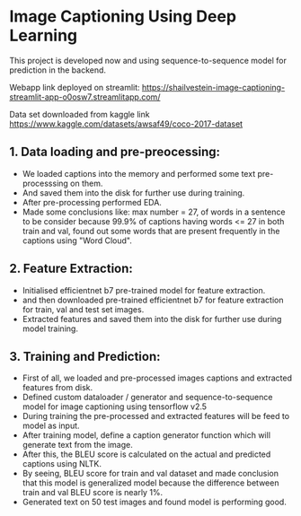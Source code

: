 # Image Captioning Using Deep Learning

This project is developed now and using sequence-to-sequence model for prediction in the backend.

Webapp link deployed on streamlit: https://shailvestein-image-captioning-streamlit-app-o0osw7.streamlitapp.com/

Data set downloaded from kaggle link https://www.kaggle.com/datasets/awsaf49/coco-2017-dataset

## 1. Data loading and pre-preocessing:
* We loaded captions into the memory and performed some text pre-processsing on them.
* And saved them into the disk for further use during training.
* After pre-processing performed EDA.
* Made some conclusions like: max number = 27, of words in a sentence to be consider because 99.9% of captions having words <= 27 in both train and val, found out some words that are present frequently in the captions using "Word Cloud".

## 2. Feature Extraction:
* Initialised efficientnet b7 pre-trained model for feature extraction.
* and then downloaded pre-trained efficientnet b7 for feature extraction for train, val and test set images.
* Extracted features and saved them into the disk for further use during model training.

## 3. Training and Prediction:
* First of all, we loaded and pre-processed images captions and extracted features from disk.
* Defined custom dataloader / generator and sequence-to-sequence model for image captioning using tensorflow v2.5
* During training the pre-processed and extracted features will be feed to model as input.
* After training model, define a caption generator function which will generate text from the image.
* After this, the BLEU score is calculated on the actual and predicted captions using NLTK.
* By seeing, BLEU score for train and val dataset and made conclusion that this model is generalized model because the difference between train and val BLEU score is nearly 1%.
* Generated text on 50 test images and found model is performing good.
